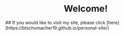 <div align="center">
  <h1>Welcome!</h1>
</div>
## If you would like to visit my site, please click [here](https://btschumacher19.github.io/personal-site/) 
